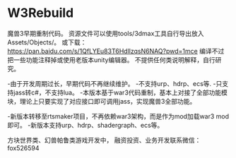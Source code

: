 # W3Rebuild
魔兽3早期重制代码。
资源文件可以使用tools/3dmax工具自行导出放入Assets/Objects/。
或下载：https://pan.baidu.com/s/1QfLYEu83T6HdllzqsN6NAQ?pwd=1mce 
编译不过把一些功能注释掉或使用老版本unity编辑器。
不提供任何类说明解释，自行研究。

-由于开发周期过长，早期代码不再继续维护。
-不支持urp、hdrp、ecs等.
-只支持jass转c#，不支持lua。
-本版本基于war3代码重制，基本上对接了全部功能模块，理论上只要实现了对应接口即可调用jass，实现魔兽3全部功能。

-新版本转移至rtsmaker项目，不再依赖war3架构，而是作为mod加载war3 mod即可。
-新版本支持urp、hdrp、shadergraph、ecs等。

方块世界类、幻兽帕鲁类游戏开发中，
融资投资、业务开发联系微信：fox526594
